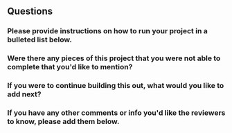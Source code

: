 ## Questions

### Please provide instructions on how to run your project in a bulleted list below.

### Were there any pieces of this project that you were not able to complete that you'd like to mention?

### If you were to continue building this out, what would you like to add next?

### If you have any other comments or info you'd like the reviewers to know, please add them below.
